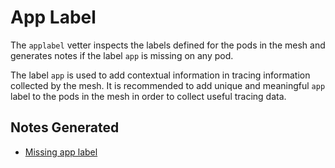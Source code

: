 # App Label

The `applabel` vetter inspects the labels defined for the pods in the mesh and
generates notes if the label `app` is missing on any pod.

The label `app` is used to add contextual information in tracing information
collected by the mesh. It is recommended to add unique and meaningful `app`
label to the pods in the mesh in order to collect useful tracing data.

## Notes Generated

- [Missing app label](README-missing-app-label.md)

